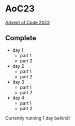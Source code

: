 # AoC23
[Advent of Code 2023](https://adventofcode.com/2023)

## Complete
- day 1
  - part 1
  - part 2
- day 2
  - part 1
  - part 2
- day 3
  - part 1
  - part 2
- day 4
  - part 1
  - part 2


Currently running 1 day behind!
